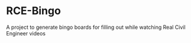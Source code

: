 # RCE-Bingo
A project to generate bingo boards for filling out while watching Real Civil Engineer videos
